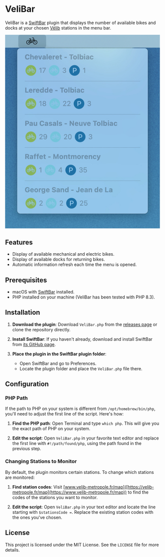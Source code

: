 # VeliBar

VeliBar is a [SwiftBar](https://github.com/swiftbar/) plugin that displays the number of available bikes and docks at your chosen [Vélib](https://velib-metropole.fr/) stations in the menu bar.

![Screenshot](https://raw.githubusercontent.com/lehenandmartin/velibar/main/screenshot.jpg)

## Features

- Display of available mechanical and electric bikes.
- Display of available docks for returning bikes.
- Automatic information refresh each time the menu is opened.

## Prerequisites

- macOS with [SwiftBar](https://github.com/swiftbar/) installed.
- PHP installed on your machine (VeliBar has been tested with PHP 8.3).

## Installation

1. **Download the plugin**: Download `VeliBar.php` from the [releases page](https://github.com/lehenandmartin/velibar/releases) or clone the repository directly.

2. **Install SwiftBar**: If you haven't already, download and install SwiftBar from [its GitHub page](https://github.com/swiftbar/SwiftBar).

3. **Place the plugin in the SwiftBar plugin folder**:
   - Open SwiftBar and go to Preferences.
   - Locate the plugin folder and place the `VeliBar.php` file there.

## Configuration

### PHP Path

If the path to PHP on your system is different from `/opt/homebrew/bin/php`, you'll need to adjust the first line of the script. Here's how:

1. **Find the PHP path**: Open Terminal and type `which php`. This will give you the exact path of PHP on your system.

2. **Edit the script**: Open `VeliBar.php` in your favorite text editor and replace the first line with `#!/path/found/php`, using the path found in the previous step.

### Changing Stations to Monitor

By default, the plugin monitors certain stations. To change which stations are monitored:

1. **Find station codes**: Visit [www.velib-metropole.fr/map]([https://velib-metropole.fr/map](https://www.velib-metropole.fr/map)) to find the codes of the stations you want to monitor.

2. **Edit the script**: Open `VeliBar.php` in your text editor and locate the line starting with `$stationsCode =`. Replace the existing station codes with the ones you've chosen.

## License

This project is licensed under the MIT License. See the `LICENSE` file for more details.
